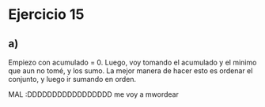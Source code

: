 # Ejercicio 15 

## a) 
Empiezo con acumulado = 0. Luego, voy tomando el acumulado y el minimo que aun no tomé, y los sumo. 
La mejor manera de hacer esto es ordenar el conjunto, y luego ir sumando en orden. 

MAL :DDDDDDDDDDDDDDDDD me voy a mwordear 
